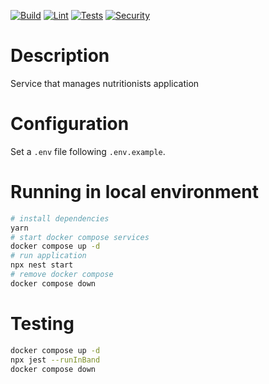 [![Build](https://github.com/API-Creator-Brazil/nutri-service/actions/workflows/build.yml/badge.svg)](https://github.com/API-Creator-Brazil/nutri-service/actions/workflows/build.yml)
[![Lint](https://github.com/API-Creator-Brazil/nutri-service/actions/workflows/lint.yml/badge.svg)](https://github.com/API-Creator-Brazil/nutri-service/actions/workflows/lint.yml)
[![Tests](https://github.com/API-Creator-Brazil/nutri-service/actions/workflows/tests.yml/badge.svg)](https://github.com/API-Creator-Brazil/nutri-service/actions/workflows/tests.yml)
[![Security](https://github.com/API-Creator-Brazil/nutri-service/actions/workflows/secscan.yml/badge.svg)](https://github.com/API-Creator-Brazil/nutri-service/actions/workflows/secscan.yml)

# Description

Service that manages nutritionists application

# Configuration

Set a `.env` file following `.env.example`.

# Running in local environment

```bash
# install dependencies
yarn
# start docker compose services
docker compose up -d
# run application
npx nest start
# remove docker compose
docker compose down
```

# Testing

```bash
docker compose up -d
npx jest --runInBand
docker compose down
```
